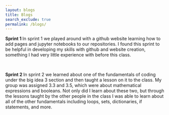```yaml
---
layout: blogs 
title: Blogs
search_exclude: true
permalink: /blogs/
---
```


<b> Sprint 1 </b>
In sprint 1 we played around with a github website learning how to add pages and jupyter notebooks to our repositories.
I found this sprint to be helpful in developing my skills with github and website creation, something I had very little experience with before this class.

<br>

<b> Sprint 2 </b>
In sprint 2 we learned about one of the fundamentals of coding under the big idea 3 section and then taught a lesson on it to the class.
My group was assigned 3.3 and 3.5, which were about mathematical expressions and booleans.
Not only did I learn about these two, but through the lessons taught by the other people in the class I was able to learn about all of the other fundamentals including loops, sets, dictionaries, if statements, and more. 